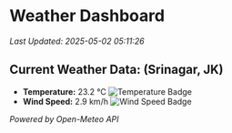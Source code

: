 
# Weather Dashboard

_Last Updated: 2025-05-02 05:11:26_

## Current Weather Data: (Srinagar, JK)
- **Temperature:** 23.2 °C ![Temperature Badge](https://img.shields.io/badge/Temperature-Medium%20Temp-green)
- **Wind Speed:** 2.9 km/h ![Wind Speed Badge](https://img.shields.io/badge/Wind%20Speed-Light%20Wind-blue)

*Powered by Open-Meteo API*
